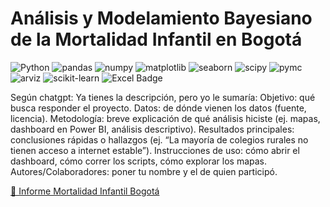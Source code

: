 # Análisis y Modelamiento Bayesiano de la Mortalidad Infantil en Bogotá
![Python](https://img.shields.io/badge/Python-3.x-blue?logo=python&logoColor=white)
![pandas](https://img.shields.io/pypi/v/pandas?label=pandas&logo=pandas&logoColor=white)
![numpy](https://img.shields.io/pypi/v/numpy?label=numpy&logo=numpy&logoColor=white)
![matplotlib](https://img.shields.io/pypi/v/matplotlib?label=matplotlib&logo=plotly&logoColor=white)
![seaborn](https://img.shields.io/pypi/v/seaborn?label=seaborn&logo=databricks&logoColor=white)
![scipy](https://img.shields.io/pypi/v/scipy?label=scipy&logo=scipy&logoColor=white)
![pymc](https://img.shields.io/pypi/v/pymc?label=pymc&logo=themodelsresource&logoColor=white)
![arviz](https://img.shields.io/pypi/v/arviz?label=arviz&logo=apachespark&logoColor=white)
![scikit-learn](https://img.shields.io/pypi/v/scikit-learn?label=scikit--learn&logo=scikitlearn&logoColor=white)
![Excel Badge](https://img.shields.io/badge/Excel-217346?style=for-the-badge&logo=microsoft-excel&logoColor=white)

Según chatgpt:
Ya tienes la descripción, pero yo le sumaría:
Objetivo: qué busca responder el proyecto.
Datos: de dónde vienen los datos (fuente, licencia).
Metodología: breve explicación de qué análisis hiciste (ej. mapas, dashboard en Power BI, análisis descriptivo).
Resultados principales: conclusiones rápidas o hallazgos (ej. “La mayoría de colegios rurales no tienen acceso a internet estable”).
Instrucciones de uso: cómo abrir el dashboard, cómo correr los scripts, cómo explorar los mapas.
Autores/Colaboradores: poner tu nombre y el de quien participó.

[📄 Informe Mortalidad Infantil Bogotá](Informe/Mortalidad_Infantil_Bogotá.pdf)





